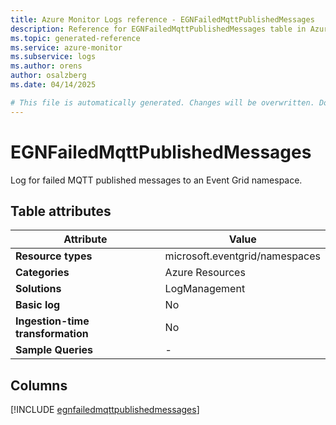 ```yaml
---
title: Azure Monitor Logs reference - EGNFailedMqttPublishedMessages
description: Reference for EGNFailedMqttPublishedMessages table in Azure Monitor Logs.
ms.topic: generated-reference
ms.service: azure-monitor
ms.subservice: logs
ms.author: orens
author: osalzberg
ms.date: 04/14/2025

# This file is automatically generated. Changes will be overwritten. Do not change this file directly.
---
```


# EGNFailedMqttPublishedMessages

Log for failed MQTT published messages to an Event Grid namespace.


## Table attributes

|Attribute|Value|
|---|---|
|**Resource types**|microsoft.eventgrid/namespaces|
|**Categories**|Azure Resources|
|**Solutions**| LogManagement|
|**Basic log**|No|
|**Ingestion-time transformation**|No|
|**Sample Queries**|-|



## Columns
  
[!INCLUDE [egnfailedmqttpublishedmessages](~/reusable-content/ce-skilling/azure/includes/azure-monitor/reference/tables/egnfailedmqttpublishedmessages-include.md)]
